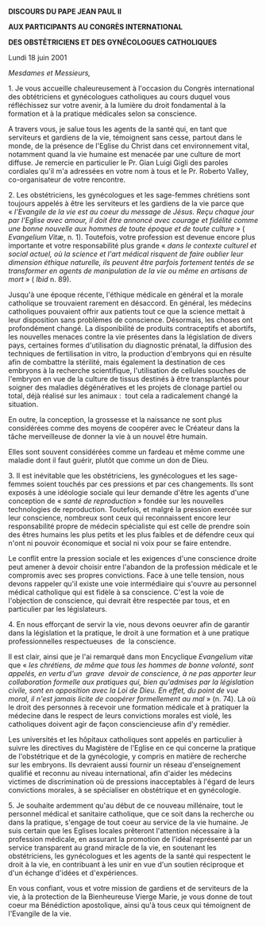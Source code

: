 **DISCOURS DU PAPE JEAN PAUL II**

**AUX PARTICIPANTS AU CONGRÈS INTERNATIONAL**

**DES OBSTÉTRICIENS ET DES GYNÉCOLOGUES CATHOLIQUES**

Lundi 18 juin 2001

*Mesdames et Messieurs,*

1. Je vous accueille chaleureusement à l'occasion du Congrès international des obtétriciens et gynécologues catholiques au cours duquel vous réfléchissez sur votre avenir, à la lumière du droit fondamental à la formation et à la pratique médicales selon sa conscience.

A travers vous, je salue tous les agents de la santé qui, en tant que serviteurs et gardiens de la vie, témoignent sans cesse, partout dans le monde, de la présence de l'Eglise du Christ dans cet environnement vital, notamment quand la vie humaine est menacée par une culture de mort diffuse. Je remercie en particulier le Pr. Gian Luigi Gigli des paroles cordiales qu'il m'a adressées en votre nom à tous et le Pr. Roberto Valley, co-organisateur de votre rencontre.

2. Les obstétriciens, les gynécologues et les sage-femmes chrétiens sont toujours appelés à être les serviteurs et les gardiens de la vie parce que « *l'Evangile de la vie est au coeur du message de Jésus. Reçu chaque jour par l'Eglise avec amour, il doit être annoncé avec courage et fidélité comme une bonne nouvelle aux hommes de toute époque et de toute culture* » ( *Evangelium Vitæ*, n. 1). Toutefois, votre profession est devenue encore plus importante et votre responsabilité plus grande « *dans le contexte culturel et social actuel, où la science et l'art médical risquent de faire oublier leur dimension éthique naturelle, ils peuvent être parfois fortement tentés de se transformer en agents de manipulation de la vie ou même en artisans de mort* » ( *Ibid* n. 89).

Jusqu'à une époque récente, l'éthique médicale en général et la morale catholique se trouvaient rarement en désaccord. En général, les médecins catholiques pouvaient offrir aux patients tout ce que la science mettait à leur disposition sans problèmes de conscience. Désormais, les choses ont profondément changé. La disponibilité de produits contraceptifs et abortifs, les nouvelles menaces contre la vie présentes dans la législation de divers pays, certaines formes d'utilisation du diagnostic prénatal, la diffusion des techniques de fertilisation in vitro, la production d'embryons qui en résulte afin de combattre la stérilité, mais également la destination de ces embryons à la recherche scientifique, l'utilisation de cellules souches de l'embryon en vue de la culture de tissus destinés à être transplantés pour soigner des maladies dégénératives et les projets de clonage partiel ou total, déjà réalisé sur les animaux :  tout cela a radicalement changé la situation.

En outre, la conception, la grossesse et la naissance ne sont plus considérées comme des moyens de coopérer avec le Créateur dans la tâche merveilleuse de donner la vie à un nouvel être humain.

Elles sont souvent considérées comme un fardeau et même comme une maladie dont il faut guérir, plutôt que comme un don de Dieu.

3. Il est inévitable que les obstétriciens, les gynécologues et les sage-femmes soient touchés par ces pressions et par ces changements. Ils sont exposés à une idéologie sociale qui leur demande d'être les agents d'une conception de « *santé de reproduction* » fondée sur les nouvelles technologies de reproduction. Toutefois, et malgré la pression exercée sur leur conscience, nombreux sont ceux qui reconnaissent encore leur responsabilité propre de médecin spécialiste qui est celle de prendre soin des êtres humains les plus petits et les plus faibles et de défendre ceux qui n'ont ni pouvoir économique et social ni voix pour se faire entendre.

Le conflit entre la pression sociale et les exigences d'une conscience droite peut amener à devoir choisir entre l'abandon de la profession médicale et le compromis avec ses propres convictions. Face à une telle tension, nous devons rappeler qu'il existe une voie intermédiaire qui s'ouvre au personnel médical catholique qui est fidèle à sa conscience. C'est la voie de l'objection de conscience, qui devrait être respectée par tous, et en particulier par les législateurs.

4. En nous efforçant de servir la vie, nous devons oeuvrer afin de garantir dans la législation et la pratique, le droit à une formation et à une pratique professionnelles respectueuses  de  la conscience.

Il est clair, ainsi que je l'ai remarqué dans mon Encyclique *Evangelium vitæ* que « *les chrétiens, de même que tous les hommes de bonne volonté, sont appelés, en vertu d'un  grave  devoir de conscience, à ne pas apporter leur collaboration formelle aux pratiques qui, bien qu'admises par la législation civile, sont en opposition avec la Loi de Dieu. En effet, du point de vue moral, il n'est jamais licite de coopérer formellement au mal* » (n. 74). Là où le droit des personnes à recevoir une formation médicale et à pratiquer la médecine dans le respect de leurs convictions morales est violé, les catholiques doivent agir de façon consciencieuse afin d'y remédier.

Les universités et les hôpitaux catholiques sont appelés en particulier à suivre les directives du Magistère de l'Eglise en ce qui concerne la pratique de l'obstétrique et de la gynécologie, y compris en matière de recherche sur les embryons. Ils devraient aussi fournir un réseau d'enseignement qualifié et reconnu au niveau international, afin d'aider les médecins victimes de discrimination où de pressions inacceptables à l'égard de leurs convictions morales, à se spécialiser en obstétrique et en gynécologie.

5. Je souhaite ardemment qu'au début de ce nouveau millénaire, tout le personnel médical et sanitaire catholique, que ce soit dans la recherche ou dans la pratique, s'engage de tout coeur au service de la vie humaine. Je suis certain que les Eglises locales prêteront l'attention nécessaire à la profession médicale, en assurant la promotion de l'idéal représenté par un service transparent au grand miracle de la vie, en soutenant les obstétriciens, les gynécologues et les agents de la santé qui respectent le droit à la vie, en contribuant à les unir en vue d'un soutien réciproque et d'un échange d'idées et d'expériences.

En vous confiant, vous et votre mission de gardiens et de serviteurs de la vie, à la protection de la Bienheureuse Vierge Marie, je vous donne de tout coeur ma Bénédiction apostolique, ainsi qu'à tous ceux qui témoignent de l'Evangile de la vie.